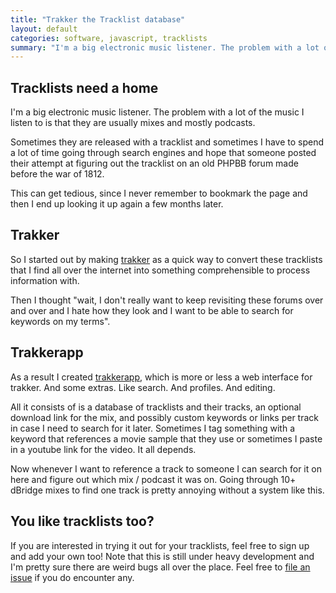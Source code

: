 ```yaml
---
title: "Trakker the Tracklist database"
layout: default
categories: software, javascript, tracklists
summary: "I'm a big electronic music listener. The problem with a lot of the music I listen to is that they are usually mixes and mostly podcasts."
---
```


## Tracklists need a home

I'm a big electronic music listener. The problem with a lot of the music I listen to is that they are usually mixes and mostly podcasts.

Sometimes they are released with a tracklist and sometimes I have to spend a lot of time going through search engines and hope that someone posted their attempt at figuring out the tracklist on an old PHPBB forum made before the war of 1812.

This can get tedious, since I never remember to bookmark the page and then I end up looking it up again a few months later.

## Trakker

So I started out by making [trakker](https://npmjs.org/package/trakker) as a quick way to convert these tracklists that I find all over the internet into something comprehensible to process information with.

Then I thought "wait, I don't really want to keep revisiting these forums over and over and I hate how they look and I want to be able to search for keywords on my terms".

## Trakkerapp

As a result I created [trakkerapp](http://trakkerapp.net), which is more or less a web interface for trakker. And some extras. Like search. And profiles. And editing.

All it consists of is a database of tracklists and their tracks, an optional download link for the mix, and possibly custom keywords or links per track in case I need to search for it later. Sometimes I tag something with a keyword that references a movie sample that they use or sometimes I paste in a youtube link for the video. It all depends.

Now whenever I want to reference a track to someone I can search for it on here and figure out which mix / podcast it was on. Going through 10+ dBridge mixes to find one track is pretty annoying without a system like this.

## You like tracklists too?

If you are interested in trying it out for your tracklists, feel free to sign up and add your own too! Note that this is still under heavy development and I'm pretty sure there are weird bugs all over the place. Feel free to [file an issue](https://github.com/ednapiranha/trakkerapp/issues) if you do encounter any.
